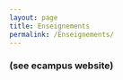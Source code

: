 ```yaml
---
layout: page
title: Enseignements
permalink: /Enseignements/
---
```



### (see ecampus website)
